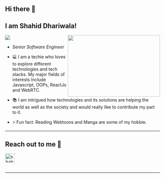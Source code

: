 ## Hi there 👋

<h2>I am Shahid Dhariwala! </h2>

<img align='right' src="https://media1.giphy.com/media/ZVik7pBtu9dNS/giphy.gif?cid=ecf05e47oojzc34savt76tk4pc5tyolp9mstagzhk2a0kxin&rid=giphy.gif&ct=g/" width="300" height="200">


![](https://komarev.com/ghpvc/?username=shahiddhariwala&style=plastic)

* <p><em>Senior Software Engineer</em></p>


* 💻 I am a techie who loves to explore different technologies and tech stacks. My major fields of interests Include Javascript, OOPs, ReactJs and WebRTC.

* 📚 I am intrigued how technologies and its solutions are helping the world as well as the society and would really like to contribute my part to it.

* ⚡ Fun fact: Reading Webtoons and Manga are some of my hobbie.

---



## Reach out to me 📝

[<img align="left" alt="shahiddhariwala | LinkedIn" height="30px" src="https://encrypted-tbn0.gstatic.com/images?q=tbn:ANd9GcSpydWGVe6P-vFpxWlM9a4-Zi1iI041pdlfFA&usqp=CAU"/>][linkedin]
<br />

<br/>

---





[linkedin]: https://www.linkedin.com/in/shahiddhariwala
